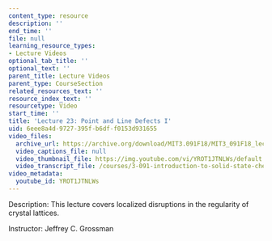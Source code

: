 ```yaml
---
content_type: resource
description: ''
end_time: ''
file: null
learning_resource_types:
- Lecture Videos
optional_tab_title: ''
optional_text: ''
parent_title: Lecture Videos
parent_type: CourseSection
related_resources_text: ''
resource_index_text: ''
resourcetype: Video
start_time: ''
title: 'Lecture 23: Point and Line Defects I'
uid: 6eee8a4d-9727-395f-b6df-f0153d931655
video_files:
  archive_url: https://archive.org/download/MIT3.091F18/MIT3_091F18_lec23_300k.mp4
  video_captions_file: null
  video_thumbnail_file: https://img.youtube.com/vi/YROT1JTNLWs/default.jpg
  video_transcript_file: /courses/3-091-introduction-to-solid-state-chemistry-fall-2018/130db31507557d99461ffe79d8501de7_YROT1JTNLWs.pdf
video_metadata:
  youtube_id: YROT1JTNLWs
---
```


Description: This lecture covers localized disruptions in the regularity of crystal lattices.

Instructor: Jeffrey C. Grossman

